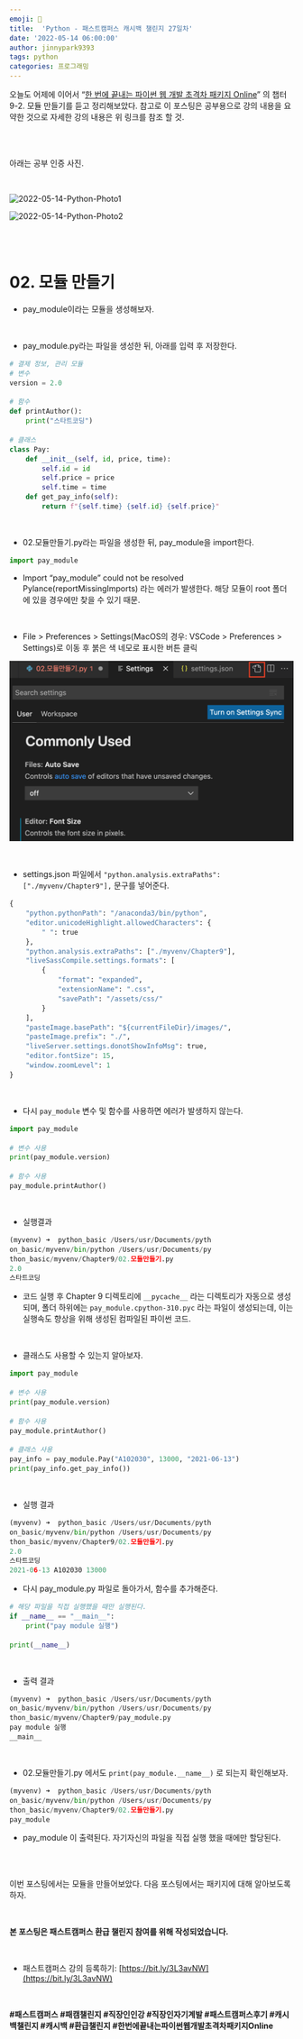 ```yaml
---
emoji: 🐍
title:  'Python - 패스트캠퍼스 캐시백 챌린지 27일차'
date: '2022-05-14 06:00:00'
author: jinnypark9393
tags: python
categories: 프로그래밍
---
```


오늘도 어제에 이어서 “[한 번에 끝내는 파이썬 웹 개발 초격차 패키지 Online](https://fastcampus.co.kr/dev_online_pyweb)” 의 챕터 9-2. 모듈 만들기를 듣고 정리해보았다. 참고로 이 포스팅은 공부용으로 강의 내용을 요약한 것으로 자세한 강의 내용은 위 링크를 참조 할 것.

<br/><br/>

아래는 공부 인증 사진.

<br/>

![2022-05-14-Python-Photo1](/assets/images/2022-05-14-Python-Photo/2022-05-14-Python-Photo1.jpg)

![2022-05-14-Python-Photo2](/assets/images/2022-05-14-Python-Photo/2022-05-14-Python-Photo2.jpg)

<br/><br/>

# 02. 모듈 만들기

- pay_module이라는 모듈을 생성해보자.

<br/>

- pay_module.py라는 파일을 생성한 뒤, 아래를 입력 후 저장한다.

```python
# 결제 정보, 관리 모듈
# 변수
version = 2.0

# 함수
def printAuthor():
    print("스타트코딩")

# 클래스
class Pay:
    def __init__(self, id, price, time):
        self.id = id
        self.price = price
        self.time = time
    def get_pay_info(self):
        return f"{self.time} {self.id} {self.price}"
```

<br/>

- 02.모듈만들기.py라는 파일을 생성한 뒤, pay_module을 import한다.

```python
import pay_module
```

- Import “pay_module” could not be resolved Pylance(reportMissingImports) 라는 에러가 발생한다. 해당 모듈이 root 폴더에 있을 경우에만 찾을 수 있기 때문.

<br/>

- File > Preferences > Settings(MacOS의 경우: VSCode > Preferences > Settings)로 이동 후 붉은 색 네모로 표시한 버튼 클릭
    
![2022-05-14-Python-Photo3](/assets/images/2022-05-14-Python-Photo/2022-05-14-Python-Photo3.png)
    
<br/>

- settings.json 파일에서 `"python.analysis.extraPaths": ["./myvenv/Chapter9"],` 문구를 넣어준다.

```python
{
    "python.pythonPath": "/anaconda3/bin/python",
    "editor.unicodeHighlight.allowedCharacters": {
        " ": true
    },
    "python.analysis.extraPaths": ["./myvenv/Chapter9"],
    "liveSassCompile.settings.formats": [
        {
            "format": "expanded",
            "extensionName": ".css",
            "savePath": "/assets/css/"
        }
    ],
    "pasteImage.basePath": "${currentFileDir}/images/",
    "pasteImage.prefix": "./",
    "liveServer.settings.donotShowInfoMsg": true,
    "editor.fontSize": 15,
    "window.zoomLevel": 1
}
```

<br/>

- 다시 `pay_module` 변수 및 함수를 사용하면 에러가 발생하지 않는다.

```python
import pay_module

# 변수 사용
print(pay_module.version)

# 함수 사용
pay_module.printAuthor()
```

<br/>

- 실행결과

```python
(myvenv) ➜  python_basic /Users/usr/Documents/pyth
on_basic/myvenv/bin/python /Users/usr/Documents/py
thon_basic/myvenv/Chapter9/02.모듈만들기.py
2.0
스타트코딩
```

- 코드 실행 후 Chapter 9 디렉토리에 `__pycache__` 라는 디렉토리가 자동으로 생성되며, 폴더 하위에는 `pay_module.cpython-310.pyc` 라는 파일이 생성되는데, 이는 실행속도 향상을 위해 생성된 컴파일된 파이썬 코드.

<br/>

- 클래스도 사용할 수 있는지 알아보자.

```python
import pay_module

# 변수 사용
print(pay_module.version)

# 함수 사용
pay_module.printAuthor()

# 클래스 사용
pay_info = pay_module.Pay("A102030", 13000, "2021-06-13")
print(pay_info.get_pay_info())
```

<br/>

- 실행 결과

```python
(myvenv) ➜  python_basic /Users/usr/Documents/pyth
on_basic/myvenv/bin/python /Users/usr/Documents/py
thon_basic/myvenv/Chapter9/02.모듈만들기.py
2.0
스타트코딩
2021-06-13 A102030 13000
```

- 다시 pay_module.py 파일로 돌아가서, 함수를 추가해준다.

```python
# 해당 파일을 직접 실행했을 때만 실행된다.
if __name__ == "__main__":
    print("pay module 실행")

print(__name__)
```

<br/>

- 출력 결과

```python
(myvenv) ➜  python_basic /Users/usr/Documents/pyth
on_basic/myvenv/bin/python /Users/usr/Documents/py
thon_basic/myvenv/Chapter9/pay_module.py
pay module 실행
__main__
```

<br/>

- 02.모듈만들기.py 에서도 `print(pay_module.__name__)` 로 되는지 확인해보자.

```python
(myvenv) ➜  python_basic /Users/usr/Documents/pyth
on_basic/myvenv/bin/python /Users/usr/Documents/py
thon_basic/myvenv/Chapter9/02.모듈만들기.py
pay_module
```

- pay_module 이 출력된다. 자기자신의 파일을 직접 실행 했을 때에만 할당된다.

<br/><br/>

이번 포스팅에서는 모듈을 만들어보았다. 다음 포스팅에서는 패키지에 대해 알아보도록 하자.

<br/>

**본 포스팅은 패스트캠퍼스 환급 챌린지 참여를 위해 작성되었습니다.**

<br/>

- 패스트캠퍼스 강의 등록하기: [https://bit.ly/3L3avNW](https://bit.ly/3L3avNW)

<br/>

**#패스트캠퍼스 #패캠챌린지 #직장인인강 #직장인자기계발 #패스트캠퍼스후기 #캐시백챌린지 #캐시백 #환급챌린지 #한번에끝내는파이썬웹개발초격차패키지Online**
